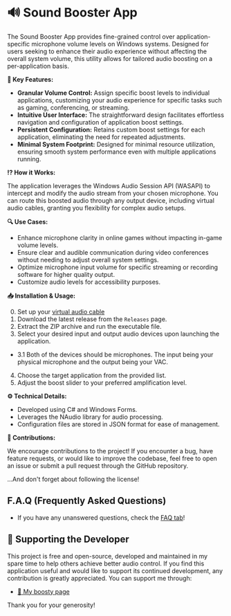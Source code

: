 # 🔊 Sound Booster App

The Sound Booster App provides fine-grained control over application-specific microphone volume levels on Windows systems. Designed for users seeking to enhance their audio experience without affecting the overall system volume, this utility allows for tailored audio boosting on a per-application basis.

**🔑 Key Features:**

* **Granular Volume Control:** Assign specific boost levels to individual applications, customizing your audio experience for specific tasks such as gaming, conferencing, or streaming.
* **Intuitive User Interface:** The straightforward design facilitates effortless navigation and configuration of application boost settings.
* **Persistent Configuration:**  Retains custom boost settings for each application, eliminating the need for repeated adjustments. 
* **Minimal System Footprint:** Designed for minimal resource utilization, ensuring smooth system performance even with multiple applications running. 

**⁉️ How it Works:**

The application leverages the Windows Audio Session API (WASAPI) to intercept and modify the audio stream from your chosen microphone. You can route this boosted audio through any output device, including virtual audio cables, granting you flexibility for complex audio setups. 

**🔍 Use Cases:**

* Enhance microphone clarity in online games without impacting in-game volume levels.
* Ensure clear and audible communication during video conferences without needing to adjust overall system settings.
* Optimize microphone input volume for specific streaming or recording software for higher quality output.
* Customize audio levels for accessibility purposes.

**📥 Installation & Usage:**

0. Set up your [virtual audio cable](https://golightstream.com/how-to-setup-virtual-audio-cables/)
1. Download the latest release from the `Releases` page.
2. Extract the ZIP archive and run the executable file. 
3. Select your desired input and output audio devices upon launching the application.
* 3.1 Both of the devices should be microphones. The input being your physical microphone and the output being your VAC.
4. Choose the target application from the provided list.
5. Adjust the boost slider to your preferred amplification level. 

**⚙️ Technical Details:**

* Developed using C# and Windows Forms.
* Leverages the NAudio library for audio processing.
* Configuration files are stored in JSON format for ease of management.

**🤝 Contributions:**

We encourage contributions to the project! If you encounter a bug, have feature requests, or would like to improve the codebase, feel free to open an issue or submit a pull request through the GitHub repository.

...And don't forget about following the license!

## F.A.Q (Frequently Asked Questions)

* If you have any unanswered questions, check the [FAQ tab](https://gist.github.com/RGB-Outl4w/a05a7410d32ea41aa260a55b11ceb70e)!
## 💖 Supporting the Developer

This project is free and open-source, developed and maintained in my spare time to help others achieve better audio control. If you find this application useful and would like to support its continued development, any contribution is greatly appreciated. You can support me through:

* [🧡 My boosty page](https://boosty.to/rgboutlaw)

Thank you for your generosity!
